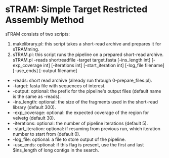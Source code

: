 # sTRAM: Simple Target Restricted Assembly Method

sTRAM consists of two scripts:
1. makelibrary.pl: this script takes a short-read archive and prepares it for sTRAMming.
2. sTRAM.pl: this script runs the pipeline on a prepared short-read archive.
    sTRAM.pl -reads shortreadfile -target target.fasta [-ins_length int] [-exp_coverage int] [-iterations int] [-start_iteration int] [-log_file filename] [-use_ends] [-output filename]

  * -reads:     		short read archive (already run through 0-prepare_files.pl).
  * -target:          fasta file with sequences of interest.
  * -output:	        optional: the prefix for the pipeline's output files (default name is the same as -reads).
  * -ins_length:	    optional: the size of the fragments used in the short-read library (default 300).
  * -exp_coverage:    optional: the expected coverage of the region for velvetg (default 30).
  * -iterations:      optional: the number of pipeline iterations (default 5).
  * -start_iteration: optional: if resuming from previous run, which iteration number to start from (default 0).
  * -log_file:        optional: a file to store output of the pipeline.
  * -use_ends:        optional: if this flag is present, use the first and last $ins_length of long contigs in the search.
